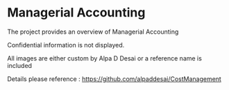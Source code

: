 # Managerial Accounting

The project provides an overview of Managerial Accounting

Confidential information is not displayed.


All images are either custom by Alpa D Desai or a reference name is included

Details please reference : https://github.com/alpaddesai/CostManagement
